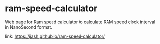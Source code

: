 # ram-speed-calculator
Web page for Ram speed calculator to
calculate RAM speed clock interval in NanoSecond format.  

link: https://ijash.github.io/ram-speed-calculator/
